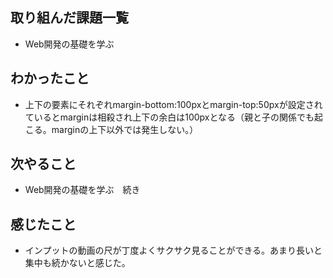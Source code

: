 ## 取り組んだ課題一覧 
- Web開発の基礎を学ぶ
## わかったこと
- 上下の要素にそれぞれmargin-bottom:100pxとmargin-top:50pxが設定されているとmarginは相殺され上下の余白は100pxとなる（親と子の関係でも起こる。marginの上下以外では発生しない。）
## 次やること  
- Web開発の基礎を学ぶ　続き
## 感じたこと 
- インプットの動画の尺が丁度よくサクサク見ることができる。あまり長いと集中も続かないと感じた。        